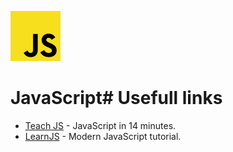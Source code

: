 ![Иллюстрация к проекту](https://github.com/Hamidalion/RepoPicture/blob/master/JavaScript.png)

# JavaScript# Usefull links 

- [Teach JS](https://jgthms.com/javascript-in-14-minutes) - JavaScript in 14 minutes.
- [LearnJS](https://learn.javascript.ru/) - Modern JavaScript tutorial.
